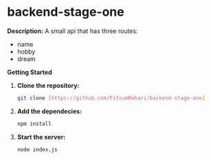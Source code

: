 # backend-stage-one

**Description:**
A small api that has three routes: 
- name
- hobby
- dream

**Getting Started**
1. **Clone the repository:**
   ```bash
   git clone [https://github.com/FitsumMehari/backend-stage-one]

2. **Add the dependecies:**
    ```bash
    npm install

3. **Start the server:**
    ```bash
    node index.js